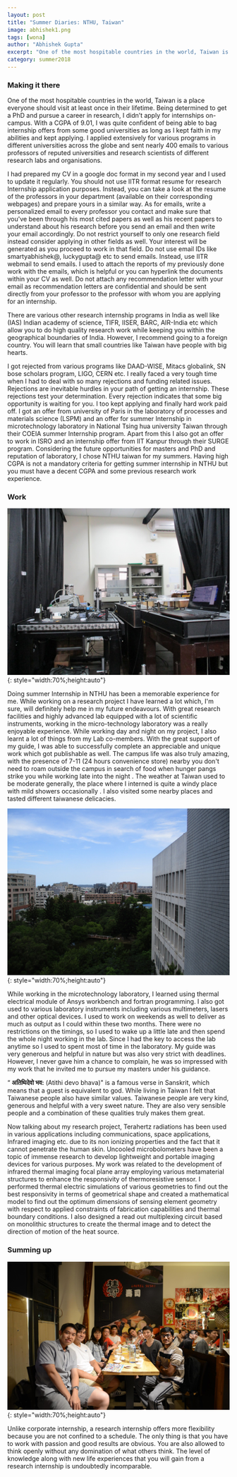 ```yaml
---
layout: post
title: "Summer Diaries: NTHU, Taiwan"
image: abhishek1.png
tags: [wona]
author: "Abhishek Gupta"
excerpt: "One of the most hospitable countries in the world, Taiwan is a place everyone should visit at least once in their lifetime.   "
category: summer2018
---
```


### Making it there

One of the most hospitable countries in the world, Taiwan is a place everyone should visit at least once in their lifetime. Being determined to get a PhD and pursue a career in research, I didn’t apply for internships on-campus. With a CGPA of 9.01, I was quite confident of being able to bag internship offers from some good universities as long as I kept faith in my abilities and kept applying. I applied extensively for various programs in different universities across the globe and sent nearly 400 emails to various professors of reputed universities and research scientists of different research labs and organisations. 

I had prepared my CV in a google doc format in my second year and I used to update it regularly. You should not use IITR format resume for research Internship application purposes. Instead, you can take a look at the resume of the professors in your department (available on their corresponding webpages) and prepare yours in a similar way. As for emails, write a personalized email to every professor you contact and make sure that you've been through his most cited papers as well as his recent papers to understand about his research before you send an email and then write your email accordingly. Do not restrict yourself to only one research field instead consider applying in other fields as well. Your interest will be generated as you proceed to work in that field. Do not use email IDs like smartyabhishek@, luckygupta@ etc to send emails. Instead, use IITR webmail to send emails. I used to attach the reports of my previously done work with the emails, which is helpful or you can  hyperlink the documents within your CV as well. Do not attach any recommendation letter with your email as recommendation letters are confidential and should be sent directly from your professor to the professor with whom you are applying for an internship.

There are various other research internship programs in India as well like (IAS) Indian academy of science, TIFR, IISER, BARC, AIR-India etc which allow you to do high quality research work while keeping you within the  geographical boundaries of India. However, I recommend going to a foreign country. You will learn that small countries like Taiwan  have people with big hearts.

I got rejected from various programs like DAAD-WISE, Mitacs globalink, SN bose scholars program, LIGO, CERN etc. I really faced a very tough time when I had to deal with so many rejections and funding related issues. Rejections are inevitable hurdles in your path of getting an internship. These rejections test your determination. Every rejection indicates that some big opportunity is waiting for you. I too kept applying and finally hard work paid off. I got an offer from university of Paris in the laboratory of processes and materials science (LSPM) and an offer for summer Internship in microtechnology laboratory in National Tsing hua university Taiwan through their COEIA summer Internship program. Apart from this I also got an offer to work in ISRO and an internship offer from IIT Kanpur through their SURGE program. Considering the future opportunities for masters and PhD and reputation of laboratory, I chose NTHU taiwan for my summers. Having high CGPA is not a mandatory criteria for getting summer internship in NTHU but you must have a decent CGPA and some previous research work experience.

### Work

![pic2](/images/posts/abhishek2.jpg){: style="width:70%;height:auto"}

Doing summer Internship in NTHU has been a memorable experience for me. While working on a research project I have learned a lot which, I'm sure, will definitely help me in my future endeavours. With  great research facilities and highly advanced lab equipped with a lot of scientific instruments,  working in the micro-technology laboratory was a really enjoyable experience. While working day and night on my project, I also learnt a lot of things from my Lab co-members. With the great support of my guide, I was able to successfully complete an appreciable and unique work which got publishable as well. The campus life was also truly amazing, with the presence of 7-11 (24 hours convenience store) nearby you don't need to roam outside the campus in search of food when hunger pangs strike you while working late into the night . The weather at Taiwan used to be moderate generally, the place where I interned is quite a windy place with mild showers occasionally . I also visited some nearby places and tasted different taiwanese delicacies.

![pic3](/images/posts/abhishek3.jpg){: style="width:70%;height:auto"}

While working in the microtechnology laboratory, I learned using thermal electrical module of Ansys workbench and fortran programming. I also got used to various laboratory instruments including various multimeters, lasers and other optical devices. I used to work on weekends as well to deliver as much as output as I could within these two months. There were no restrictions on the timings, so I used to wake up a little late and then spend the whole night working in the lab. Since I had the key to access the lab anytime so I used to spent most of time in the laboratory. My guide was very generous and helpful in nature but was also very strict with deadlines. However, I never gave him a chance to complain, he was so impressed with my work that he invited me to pursue my masters under his guidance.

“ **अतिथिदेवो भव:** (Atithi devo bhava)"  is a famous verse in Sanskrit, which means that a guest is equivalent to god. While living in Taiwan I felt that Taiwanese people also have similar values. Taiwanese people are very kind, generous and helpful with a very sweet nature. They are also very sensible people and a combination of these qualities truly makes them great. 

Now talking about my research project, Terahertz radiations has been used in various applications including communications, space applications, Infrared imaging etc. due to its non ionizing properties and the fact that it cannot penetrate the human skin. Uncooled microbolometers have been a topic of immense research to develop lightweight and portable imaging devices for various purposes. My work was related to the development of infrared thermal imaging focal plane array employing various metamaterial structures to enhance the responsivity of thermoresistive sensor. I performed thermal electric simulations of various geometries to find out the best responsivity in terms of geometrical shape and created a mathematical model to find out the optimum dimensions of sensing element geometry with respect to applied constraints of fabrication capabilities and thermal boundary conditions. I  also designed a read out multiplexing circuit based on monolithic structures to create the thermal image and  to detect the direction of motion of the heat source.

### Summing up

![pic4](/images/posts/abhishek4.jpg){: style="width:70%;height:auto"}

Unlike corporate internship,  a research internship offers more flexibility because you are not confined to a schedule. The  only thing is that you have to work with passion and good results are obvious. You are also allowed to think openly without any domination of what others think. The level of knowledge along with new life experiences that you will gain from a research internship is undoubtedly incomparable.

